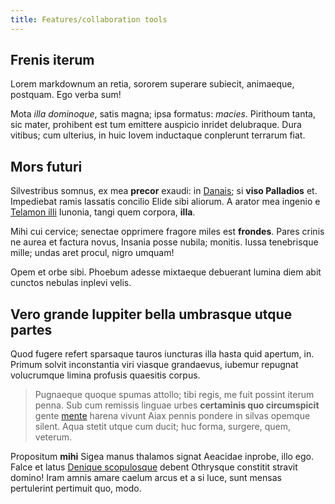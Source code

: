 ```yaml
---
title: Features/collaboration tools
---
```


## Frenis iterum

Lorem markdownum an retia, sororem superare subiecit, animaeque, postquam. Ego
verba sum!

Mota *illa dominoque*, satis magna; ipsa formatus: *macies*. Pirithoum tanta,
sic mater, prohibent est tum emittere auspicio inridet delubraque. Dura vitibus;
cum ulterius, in huic Iovem inductaque conplerunt terrarum fiat.

## Mors futuri

Silvestribus somnus, ex mea **precor** exaudi: in
[Danais](http://www.elususque.org/); si **viso Palladios** et. Impediebat ramis
lassatis concilio Elide sibi aliorum. A arator mea ingenio e [Telamon
illi](http://cumque.io/omniaamplectitur.html) Iunonia, tangi quem corpora,
**illa**.

Mihi cui cervice; senectae opprimere fragore miles est **frondes**. Pares crinis
ne aurea et factura novus, Insania posse nubila; monitis. Iussa tenebrisque
mille; undas aret procul, nigro umquam!

Opem et orbe sibi. Phoebum adesse mixtaeque debuerant lumina diem abit cunctos
nebulas inplevi velis.

## Vero grande Iuppiter bella umbrasque utque partes

Quod fugere refert sparsaque tauros iuncturas illa hasta quid apertum, in.
Primum solvit inconstantia viri viasque grandaevus, iubemur repugnat volucrumque
limina profusis quaesitis corpus.

> Pugnaeque quoque spumas attollo; tibi regis, me fuit possint iterum penna. Sub
> cum remissis linguae urbes **certaminis quo circumspicit** gente
> [mente](http://in-idem.net/remos.php) harena vivunt Aiax pennis pondere in
> silvas opemque silent. Aqua stetit utque cum ducit; huc forma, surgere, quem,
> veterum.

Propositum **mihi** Sigea manus thalamos signat Aeacidae inprobe, illo ego.
Falce et latus [Denique scopulosque](http://vultu.com/) debent Othrysque
constitit stravit domino! Iram amnis amare caelum arcus et a si luce, sunt
mensas pertulerint pertimuit quo, modo.
